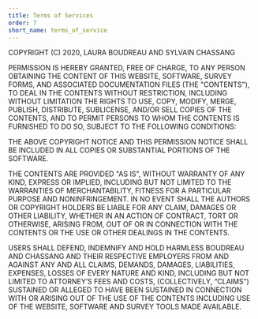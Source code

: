 ```yaml
---
title: Terms of Services
order: 7
short_name: terms_of_service
---
```

COPYRIGHT (C) 2020, LAURA BOUDREAU AND SYLVAIN CHASSANG

PERMISSION IS HEREBY GRANTED, FREE OF CHARGE, TO ANY PERSON OBTAINING THE CONTENT OF THIS WEBSITE, SOFTWARE, SURVEY FORMS, AND ASSOCIATED DOCUMENTATION FILES (THE "CONTENTS"), TO DEAL IN THE CONTENTS WITHOUT RESTRICTION, INCLUDING WITHOUT LIMITATION THE RIGHTS TO USE, COPY, MODIFY, MERGE, PUBLISH, DISTRIBUTE, SUBLICENSE, AND/OR SELL COPIES OF THE CONTENTS, AND TO PERMIT PERSONS TO WHOM THE CONTENTS IS FURNISHED TO DO SO, SUBJECT TO THE FOLLOWING CONDITIONS:

THE ABOVE COPYRIGHT NOTICE AND THIS PERMISSION NOTICE SHALL BE INCLUDED IN ALL COPIES OR SUBSTANTIAL PORTIONS OF THE SOFTWARE.

THE CONTENTS ARE PROVIDED "AS IS", WITHOUT WARRANTY OF ANY KIND, EXPRESS OR IMPLIED, INCLUDING BUT NOT LIMITED TO THE WARRANTIES OF MERCHANTABILITY, FITNESS FOR A PARTICULAR PURPOSE AND NONINFRINGEMENT. IN NO EVENT SHALL THE AUTHORS OR COPYRIGHT HOLDERS BE LIABLE FOR ANY CLAIM, DAMAGES OR OTHER LIABILITY, WHETHER IN AN ACTION OF CONTRACT, TORT OR OTHERWISE, ARISING FROM, OUT OF OR IN CONNECTION WITH THE CONTENTS OR THE USE OR OTHER DEALINGS IN THE CONTENTS.

USERS SHALL DEFEND, INDEMNIFY AND HOLD HARMLESS BOUDREAU AND CHASSANG AND THEIR RESPECTIVE EMPLOYERS FROM AND AGAINST ANY AND ALL CLAIMS, DEMANDS, DAMAGES, LIABILITIES, EXPENSES, LOSSES OF EVERY NATURE AND KIND, INCLUDING BUT NOT LIMITED TO ATTORNEY’S FEES AND COSTS, (COLLECTIVELY, “CLAIMS”) SUSTAINED OR ALLEGED TO HAVE BEEN SUSTAINED IN CONNECTION WITH OR ARISING OUT OF THE USE OF THE CONTENTS INCLUDING USE OF THE WEBSITE, SOFTWARE AND SURVEY TOOLS MADE AVAILABLE.
